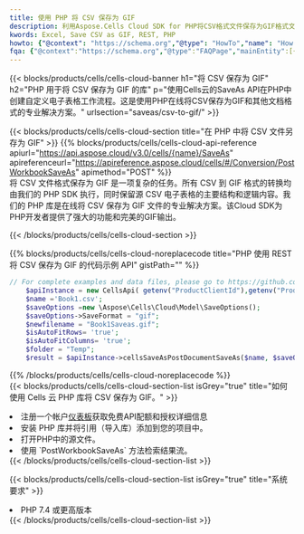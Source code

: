 ```yaml
---
title: 使用 PHP 将 CSV 保存为 GIF
description: 利用Aspose.Cells Cloud SDK for PHP将CSV格式文件保存为GIF格式文件。
kwords: Excel, Save CSV as GIF, REST, PHP
howto: {"@context": "https://schema.org","@type": "HowTo","name": "How to save CSV as GIF using the Cells Cloud PHP library.","description": "How to save CSV as GIF using the Cells Cloud PHP library.","image": {"@type": "ImageObject"},"url": "/php/saveas/csv-to-gif/","step": [{ "@type": "HowToStep","name": "How to save CSV as GIF using the Cells Cloud PHP library. step 1", "image": {"@type": "ImageObject",},"url": "/php/saveas/csv-to-gif/","text": "Register an account at <a href='https://dashboard.aspose.cloud/'>Dashboard</a> to get free API quota & authorization details",},{ "@type": "HowToStep","name": "How to save CSV as GIF using the Cells Cloud PHP library. step 1", "image": {"@type": "ImageObject",},"url": "/php/saveas/csv-to-gif/","text": "Install PHP library and add the reference (import the library) to your project.",},{ "@type": "HowToStep","name": "How to save CSV as GIF using the Cells Cloud PHP library. step 1", "image": {"@type": "ImageObject",},"url": "/php/saveas/csv-to-gif/","text": "Open the source file in PHP.",},{ "@type": "HowToStep","name": "How to save CSV as GIF using the Cells Cloud PHP library. step 1", "image": {"@type": "ImageObject",},"url": "/php/saveas/csv-to-gif/","text": "Use the `PostWorkbookSaveAs` method to retrieve the resulting stream.",}, ],"supply": {"@type": "HowToSupply","name": "document"},"tool": [{"@type": "HowToTool","name": "phpstorm, Visual Studio Code, Eclipse"},{"@type": "HowToTool","name": "Aspose Cells"}],"totalTime": "PT6M"}
fqa: {"@context":"https://schema.org","@type":"FAQPage","mainEntity":[{"@type":"Question","name":"Why save file as other formats file in C# using REST API?","acceptedAnswer":{"@type":"Answer","text":"Documents are encoded in many ways, and some files may be incompatible with the software you use. To open and read such files, just save them as appropriate file formats.<br/><ol><li>Install .NET SDK and add the reference (import the library) to your project.</li><li>Open the source file in C# using REST API.</li><li>Call the PostWorkbookSaveAsRequest() method, passing an output filename with required extension.</li><li>Get the result of save as a separate file.</li></ol>"}},{"@type":"Question","name":"What file formats can I save as with your C# library?","acceptedAnswer":{"@type":"Answer","text":"We support a variety of file formats for conversion using .NET library, including XLSX, Excel, xls , PDF, CSV, HTML, Markdown, XML, PNG, JPG, TIFF, Json, TXT and many more."}},{"@type":"Question","name":"What is the maximum allowed file size for conversion using this .NET library?","acceptedAnswer":{"@type":"Answer","text":"There are no file size limits for format conversions using .NET library."}}]}
---
```

{{< blocks/products/cells/cells-cloud-banner h1="将 CSV 保存为 GIF" h2="PHP 用于将 CSV 保存为 GIF 的库" p="使用Cells云的SaveAs API在PHP中创建自定义电子表格工作流程。这是使用PHP在线将CSV保存为GIF和其他文档格式的专业解决方案。" urlsection="saveas/csv-to-gif/" >}}

{{< blocks/products/cells/cells-cloud-section title="在 PHP 中将 CSV 文件另存为 GIF" >}}
{{% blocks/products/cells/cells-cloud-api-reference apiurl="https://api.aspose.cloud/v3.0/cells/{name}/SaveAs" apireferenceurl="https://apireference.aspose.cloud/cells/#/Conversion/PostWorkbookSaveAs" apimethod="POST" %}}
<br/>
将 CSV 文件格式保存为 GIF 是一项复杂的任务。所有 CSV 到 GIF 格式的转换均由我们的 PHP SDK 执行，同时保留源 CSV 电子表格的主要结构和逻辑内容。我们的 PHP 库是在线将 CSV 保存为 GIF 文件的专业解决方案。该Cloud SDK为PHP开发者提供了强大的功能和完美的GIF输出。

{{< /blocks/products/cells/cells-cloud-section >}}

{{% blocks/products/cells/cells-cloud-noreplacecode title="PHP 使用 REST 将 CSV 保存为 GIF 的代码示例 API" gistPath="" %}}
  
```php
// For complete examples and data files, please go to https://github.com/aspose-cells-cloud/aspose-cells-cloud-php/
    $apiInstance = new CellsApi( getenv("ProductClientId"),getenv("ProductClientSecret") );
    $name ='Book1.csv';
    $saveOptions =new \Aspose\Cells\Cloud\Model\SaveOptions();
    $saveOptions->SaveFormat = "gif";
    $newfilename = "Book1Saveas.gif";
    $isAutoFitRows= 'true';
    $isAutoFitColumns= 'true';
    $folder = "Temp";
    $result = $apiInstance->cellsSaveAsPostDocumentSaveAs($name, $saveOptions, $newfilename,$isAutoFitRows, $isAutoFitColumns, $folder);
```
  
{{% /blocks/products/cells/cells-cloud-noreplacecode %}}
<br/>
{{< blocks/products/cells/cells-cloud-section-list isGrey="true" title="如何使用 Cells 云 PHP 库将 CSV 保存为 GIF。" >}}
<li>注册一个帐户<a href="https://dashboard.aspose.cloud/">仪表板</a>获取免费API配额和授权详细信息</li>
<li>安装 PHP 库并将引用（导入库）添加到您的项目中。</li>
<li>打开PHP中的源文件。</li>
<li>使用 `PostWorkbookSaveAs` 方法检索结果流。</li>
{{< /blocks/products/cells/cells-cloud-section-list >}}

{{< blocks/products/cells/cells-cloud-section-list isGrey="true" title="系统要求" >}}
<li>PHP 7.4 或更高版本</li>
{{< /blocks/products/cells/cells-cloud-section-list >}}
